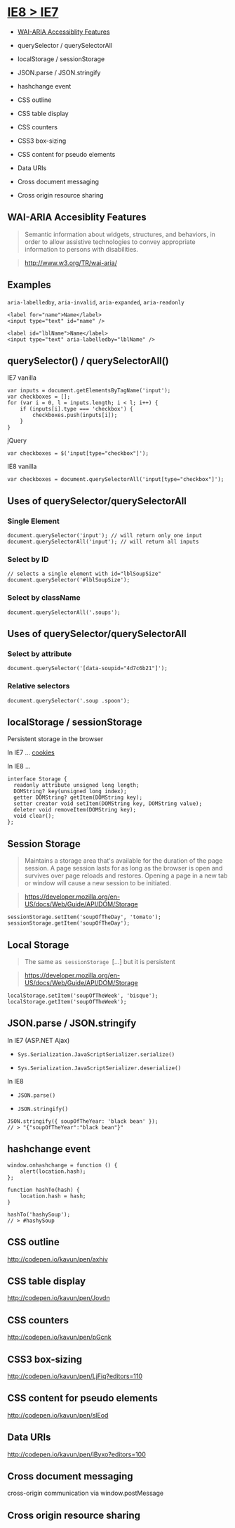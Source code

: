 # [IE8 \> IE7][]

-   [WAI-ARIA Accessiblity Features][]

-   querySelector / querySelectorAll

-   localStorage / sessionStorage

-   JSON.parse / JSON.stringify

-   hashchange event

-   CSS outline

-   CSS table display

-   CSS counters

-   CSS3 box-sizing

-   CSS content for pseudo elements

-   Data URIs

-   Cross document messaging

-   Cross origin resource sharing

## WAI-ARIA Accesiblity Features

> Semantic information about widgets, structures, and behaviors, in
> order to allow assistive technologies to convey appropriate
> information to persons with disabilities.

> http://www.w3.org/TR/wai-aria/

## Examples

`aria-labelledby`, `aria-invalid`, `aria-expanded`, `aria-readonly`

    <label for="name">Name</label>
    <input type="text" id="name" />

    <label id="lblName">Name</label>
    <input type="text" aria-labelledby="lblName" />

## querySelector() / querySelectorAll()

IE7 vanilla

    var inputs = document.getElementsByTagName('input');
    var checkboxes = [];
    for (var i = 0, l = inputs.length; i < l; i++) {
        if (inputs[i].type === 'checkbox') {
            checkboxes.push(inputs[i]);
        }
    }

jQuery

    var checkboxes = $('input[type="checkbox"]');

IE8 vanilla

    var checkboxes = document.querySelectorAll('input[type="checkbox"]');

## Uses of querySelector/querySelectorAll

### Single Element

    document.querySelector('input'); // will return only one input
    document.querySelectorAll('input'); // will return all inputs

### Select by ID

    // selects a single element with id="lblSoupSize"
    document.querySelector('#lblSoupSize');

### Select by className

    document.querySelectorAll('.soups');

## Uses of querySelector/querySelectorAll

### Select by attribute

    document.querySelector('[data-soupid="4d7c6b21"]');

### Relative selectors

    document.querySelector('.soup .spoon');

## localStorage / sessionStorage

Persistent storage in the browser

In IE7 ... [cookies][]

In IE8 ...

    interface Storage {
      readonly attribute unsigned long length;
      DOMString? key(unsigned long index);
      getter DOMString? getItem(DOMString key);
      setter creator void setItem(DOMString key, DOMString value);
      deleter void removeItem(DOMString key);
      void clear();
    };

## Session Storage

> Maintains a storage area that's available for the duration of the page
> session. A page session lasts for as long as the browser is open and
> survives over page reloads and restores. Opening a page in a new tab
> or window will cause a new session to be initiated.

> https://developer.mozilla.org/en-US/docs/Web/Guide/API/DOM/Storage

    sessionStorage.setItem('soupOfTheDay', 'tomato');
    sessionStorage.getItem('soupOfTheDay');

## Local Storage

> The same as` sessionStorage `[...] but it is persistent

> https://developer.mozilla.org/en-US/docs/Web/Guide/API/DOM/Storage

    localStorage.setItem('soupOfTheWeek', 'bisque');
    localStorage.getItem('soupOfTheWeek');

## JSON.parse / JSON.stringify

In IE7 (ASP.NET Ajax)

-   `Sys.Serialization.JavaScriptSerializer.serialize()`

-   `Sys.Serialization.JavaScriptSerializer.deserialize()`

In IE8

-   `JSON.parse()`

-   `JSON.stringify()`

<!-- -->

    JSON.stringify({ soupOfTheYear: 'black bean' });
    // > "{"soupOfTheYear":"black bean"}"

## hashchange event

    window.onhashchange = function () {
        alert(location.hash);
    };

    function hashTo(hash) {
        location.hash = hash;
    }

    hashTo('hashySoup');
    // > #hashySoup

## CSS outline

http://codepen.io/kavun/pen/axhiv

## CSS table display

http://codepen.io/kavun/pen/Jovdn

## CSS counters

http://codepen.io/kavun/pen/pGcnk

## CSS3 box-sizing

http://codepen.io/kavun/pen/LjFiq?editors=110

## CSS content for pseudo elements

http://codepen.io/kavun/pen/slEod

## Data URIs

http://codepen.io/kavun/pen/iByxo?editors=100

## Cross document messaging

cross-origin communication via window.postMessage

## Cross origin resource sharing

  [IE8 \> IE7]: http://caniuse.com/#compare=ie+7,ie+8
  [WAI-ARIA Accessiblity Features]: http://www.w3.org/TR/wai-aria/
  [cookies]: http://www.quirksmode.org/js/cookies.html#ex
